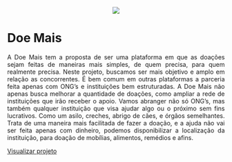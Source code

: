 <p align="center"><img src="https://user-images.githubusercontent.com/87580316/168385780-ae6ffc73-ab19-49b8-9910-c773a70def72.png"></p>
<h1>Doe Mais</h1>
<p align="justify">A Doe Mais tem a proposta de ser uma plataforma em que as doações sejam feitas de maneiras mais simples, de quem precisa, para quem realmente precisa. Neste projeto, buscamos ser mais objetivo e amplo em relação as concorrentes. É bem comum em outras plataformas a parceria feita apenas com ONG’s e instituições bem estruturadas. A Doe Mais não apenas busca melhorar a quantidade de doações, como ampliar a rede de instituições que irão receber o apoio. Vamos abranger não só ONG’s, mas também qualquer instituição que visa ajudar algo ou o próximo sem fins lucrativos. Como um asilo, creches, abrigo de cães, e órgãos semelhantes. Trata de uma maneira mais facilitada de fazer a doação, e a ajuda não vai ser feita apenas com dinheiro, podemos disponibilizar a localização da instituição, para doação de mobílias, alimentos, remédios e afins. </p>
<a href="https://doe-mais-tcc.herokuapp.com/" _blank>Visualizar projeto</a>
